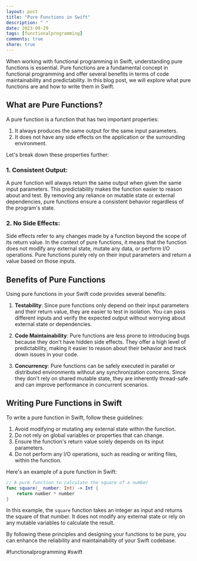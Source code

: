```yaml
---
layout: post
title: "Pure Functions in Swift"
description: " "
date: 2023-09-29
tags: [functionalprogramming]
comments: true
share: true
---
```


When working with functional programming in Swift, understanding pure functions is essential. Pure functions are a fundamental concept in functional programming and offer several benefits in terms of code maintainability and predictability. In this blog post, we will explore what pure functions are and how to write them in Swift.

## What are Pure Functions?

A pure function is a function that has two important properties:

1. It always produces the same output for the same input parameters.
2. It does not have any side effects on the application or the surrounding environment.

Let's break down these properties further:

### 1. Consistent Output:

A pure function will always return the same output when given the same input parameters. This predictability makes the function easier to reason about and test. By removing any reliance on mutable state or external dependencies, pure functions ensure a consistent behavior regardless of the program's state.

### 2. No Side Effects:

Side effects refer to any changes made by a function beyond the scope of its return value. In the context of pure functions, it means that the function does not modify any external state, mutate any data, or perform I/O operations. Pure functions purely rely on their input parameters and return a value based on those inputs.

## Benefits of Pure Functions

Using pure functions in your Swift code provides several benefits:

1. **Testability**: Since pure functions only depend on their input parameters and their return value, they are easier to test in isolation. You can pass different inputs and verify the expected output without worrying about external state or dependencies.

2. **Code Maintainability**: Pure functions are less prone to introducing bugs because they don't have hidden side effects. They offer a high level of predictability, making it easier to reason about their behavior and track down issues in your code.

3. **Concurrency**: Pure functions can be safely executed in parallel or distributed environments without any synchronization concerns. Since they don't rely on shared mutable state, they are inherently thread-safe and can improve performance in concurrent scenarios.

## Writing Pure Functions in Swift

To write a pure function in Swift, follow these guidelines:

1. Avoid modifying or mutating any external state within the function.
2. Do not rely on global variables or properties that can change.
3. Ensure the function's return value solely depends on its input parameters.
4. Do not perform any I/O operations, such as reading or writing files, within the function.

Here's an example of a pure function in Swift:

```swift
// A pure function to calculate the square of a number
func square(_ number: Int) -> Int {
    return number * number
}
```

In this example, the `square` function takes an integer as input and returns the square of that number. It does not modify any external state or rely on any mutable variables to calculate the result.

By following these principles and designing your functions to be pure, you can enhance the reliability and maintainability of your Swift codebase.

#functionalprogramming #swift